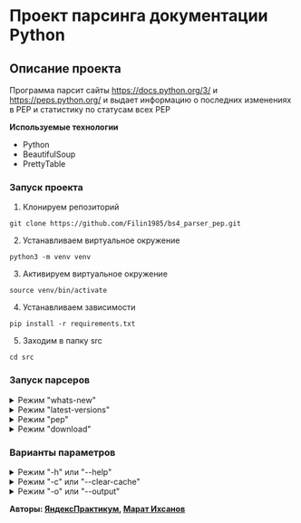 # Проект парсинга документации Python

## Описание проекта

Программа парсит сайты https://docs.python.org/3/ и https://peps.python.org/ и выдает информацию о последних изменениях в PEP и статистику по статусам всех PEP

**Используемые технологии**

- Python
- BeautifulSoup
- PrettyTable

### Запуск проекта

1. Клонируем репозиторий

```
git clone https://github.com/Filin1985/bs4_parser_pep.git
```

2. Устанавливаем виртуальное окружение

```
python3 -m venv venv
```

3. Активируем виртуальное окружение

```
source venv/bin/activate
```

4. Устанавливаем зависимости

```
pip install -r requirements.txt
```

5. Заходим в папку src

```
cd src
```

### Запуск парсеров

<details>
  <summary>Режим "whats-new"</summary>
  <p>Выводит данные по изменениям в языке Python</p>
  <code>python main.py whats-new [параметры]</code>
</details>

<details>
  <summary>Режим "latest-versions"</summary>
  <p>Выводит список версий Python</p>
  <code>python main.py latest-versions [параметры]</code>
</details>

<details>
  <summary>Режим "pep"</summary>
  <p>Выводит данные по изменениям в языке Python</p>
  <code>python main.py pep [параметры]</code>
</details>

<details>
  <summary>Режим "download"</summary>
  <p>Скачивает документацию Python в zip архиве в папку downloads</p>
  <code>python main.py download [параметры]</code>
</details>

### Варианты параметров

<details>
  <summary>Режим "-h" или "--help"</summary>
  <p>Выводит справочную информацию о возможных командах парсера</p>
  <code>python main.py -h</code>
</details>

<details>
  <summary>Режим "-с" или "--clear-cache"</summary>
  <p>Очищает кэш</p>
  <code>python main.py latest-versions -с</code>
</details>

<details>
  <summary>Режим "-o" или "--output"</summary>
  <p>Задает способы выводы данных. Возможны следующие варианты:</p>
  <p>1. pretty - выводит данные в виде таблице</p>
  <p>2. file - сохраняет файл в формате .csv в папку results/</p>
  <code>python main.py pep -o file</code>
</details>

**Авторы: [ЯндексПрактикум]('https://github.com/yandex-praktikum), [Марат Ихсанов]('https://github.com/Filin1985)**
